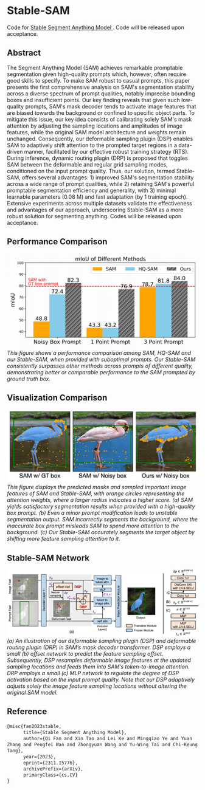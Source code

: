 # Stable-SAM

Code for [Stable Segment Anything Model
](https://arxiv.org/abs/2311.15776).
Code will be released upon acceptance.

## Abstract
The Segment Anything Model (SAM) achieves remarkable promptable segmentation given high-quality prompts which, however, often require good skills to specify. To make SAM robust to casual prompts, this paper presents the first comprehensive analysis on SAM's segmentation stability across a diverse spectrum of prompt qualities, notably imprecise bounding boxes and insufficient points. Our key finding reveals that given such low-quality prompts, SAM's mask decoder tends to activate image features that are biased towards the background or confined to specific object parts. To mitigate this issue, our key idea consists of calibrating solely SAM's mask attention by adjusting the sampling locations and amplitudes of image features, while the original SAM model architecture and weights remain unchanged. Consequently, our deformable sampling plugin (DSP) enables SAM to adaptively shift attention to the prompted target regions in a data-driven manner, facilitated by our effective robust training strategy (RTS). During inference, dynamic routing plugin (DRP) is proposed that toggles SAM between the deformable and regular grid sampling modes, conditioned on the input prompt quality. Thus, our solution, termed Stable-SAM, offers several advantages: 1) improved SAM's segmentation stability across a wide range of prompt qualities, while 2) retaining SAM's powerful promptable segmentation efficiency and generality, with 3) minimal learnable parameters (0.08 M) and fast adaptation (by 1 training epoch). Extensive experiments across multiple datasets validate the effectiveness and advantages of our approach, underscoring Stable-SAM as a more robust solution for segmenting anything. Codes will be released upon acceptance.

## Performance Comparison

<p>
      <img src="https://github.com/fanq15/Stable-SAM/blob/main/images/miou.jpg" width="600px"> <br>
      <em>This figure shows a performance comparison among SAM, HQ-SAM and our Stable-SAM, when provided with suboptimal prompts. Our Stable-SAM consistently surpasses other methods across prompts of different quality, demonstrating better or comparable performance to the SAM prompted by ground truth box.
      </em>
</p>


## Visualization Comparison


<p>
      <img src="https://github.com/fanq15/Stable-SAM/blob/main/images/teaser.png" width="600px"> <br>
      <em>This figure displays the predicted masks and sampled important image features of SAM and Stable-SAM, with orange circles representing the attention weights, where a larger radius indicates a higher score. (a) SAM yields satisfactory segmentation results when provided with a high-quality box prompt. (b) Even a minor prompt modification leads to unstable segmentation output. SAM incorrectly segments the background, where the inaccurate box prompt misleads SAM to spend more attention to the background. (c) Our Stable-SAM accurately segments the target object by shifting more feature sampling attention to it.
      </em>
</p>



## Stable-SAM Network


<p>
      <img src="https://github.com/fanq15/Stable-SAM/blob/main/images/network.png"> <br>
      <em>(a) An illustration of our deformable sampling plugin (DSP) and deformable routing plugin (DRP) in SAM’s mask decoder transformer. DSP employs a small (b) offset network to predict the feature sampling offset. Subsequently, DSP resamples deformable image features at the updated sampling locations and feeds them into SAM’s token-to-image attention. DRP employs a small (c) MLP network to regulate the degree of DSP activation based on the input prompt quality. Note that our DSP adaptively adjusts solely the image feature sampling locations without altering the original SAM model.
      </em>
</p>


## Reference
```
@misc{fan2023stable,
      title={Stable Segment Anything Model}, 
      author={Qi Fan and Xin Tao and Lei Ke and Mingqiao Ye and Yuan Zhang and Pengfei Wan and Zhongyuan Wang and Yu-Wing Tai and Chi-Keung Tang},
      year={2023},
      eprint={2311.15776},
      archivePrefix={arXiv},
      primaryClass={cs.CV}
}
```
